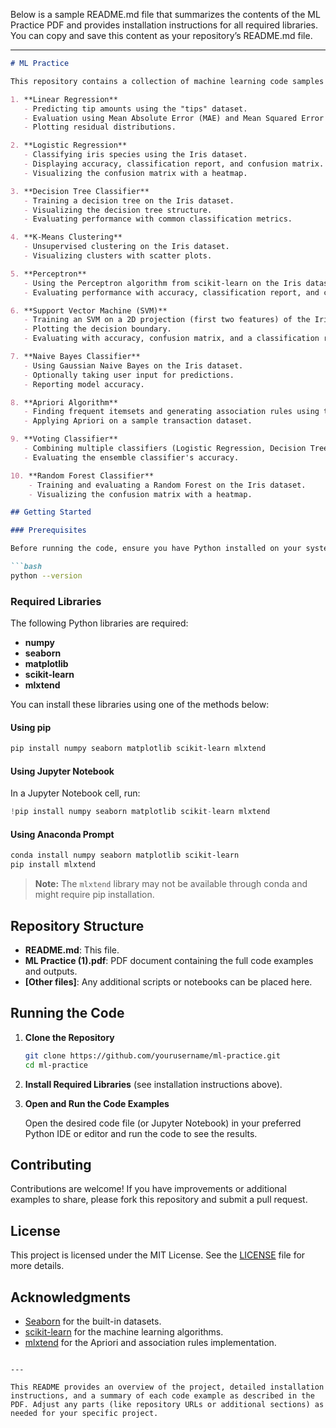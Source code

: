 Below is a sample README.md file that summarizes the contents of the ML Practice PDF and provides installation instructions for all required libraries. You can copy and save this content as your repository’s README.md file.

---

```markdown
# ML Practice

This repository contains a collection of machine learning code samples and practice examples using Python. The examples in this project demonstrate several popular machine learning algorithms and techniques using built-in datasets from Seaborn and scikit-learn. The topics covered include:

1. **Linear Regression**  
   - Predicting tip amounts using the "tips" dataset.
   - Evaluation using Mean Absolute Error (MAE) and Mean Squared Error (MSE).
   - Plotting residual distributions.

2. **Logistic Regression**  
   - Classifying iris species using the Iris dataset.
   - Displaying accuracy, classification report, and confusion matrix.
   - Visualizing the confusion matrix with a heatmap.

3. **Decision Tree Classifier**  
   - Training a decision tree on the Iris dataset.
   - Visualizing the decision tree structure.
   - Evaluating performance with common classification metrics.

4. **K-Means Clustering**  
   - Unsupervised clustering on the Iris dataset.
   - Visualizing clusters with scatter plots.

5. **Perceptron**  
   - Using the Perceptron algorithm from scikit-learn on the Iris dataset.
   - Evaluating performance with accuracy, classification report, and confusion matrix.

6. **Support Vector Machine (SVM)**  
   - Training an SVM on a 2D projection (first two features) of the Iris dataset.
   - Plotting the decision boundary.
   - Evaluating with accuracy, confusion matrix, and a classification report.

7. **Naive Bayes Classifier**  
   - Using Gaussian Naive Bayes on the Iris dataset.
   - Optionally taking user input for predictions.
   - Reporting model accuracy.

8. **Apriori Algorithm**  
   - Finding frequent itemsets and generating association rules using the `mlxtend` library.
   - Applying Apriori on a sample transaction dataset.

9. **Voting Classifier**  
   - Combining multiple classifiers (Logistic Regression, Decision Tree, and K-Nearest Neighbors) using both hard and soft voting.
   - Evaluating the ensemble classifier's accuracy.

10. **Random Forest Classifier**  
    - Training and evaluating a Random Forest on the Iris dataset.
    - Visualizing the confusion matrix with a heatmap.

## Getting Started

### Prerequisites

Before running the code, ensure you have Python installed on your system. To check your Python version, open your command prompt or terminal and type:

```bash
python --version
```

### Required Libraries

The following Python libraries are required:

- **numpy**
- **seaborn**
- **matplotlib**
- **scikit-learn**
- **mlxtend**

You can install these libraries using one of the methods below:

#### Using pip

```bash
pip install numpy seaborn matplotlib scikit-learn mlxtend
```

#### Using Jupyter Notebook

In a Jupyter Notebook cell, run:

```python
!pip install numpy seaborn matplotlib scikit-learn mlxtend
```

#### Using Anaconda Prompt

```bash
conda install numpy seaborn matplotlib scikit-learn
pip install mlxtend
```

> **Note:** The `mlxtend` library may not be available through conda and might require pip installation.

## Repository Structure

- **README.md**: This file.
- **ML Practice (1).pdf**: PDF document containing the full code examples and outputs.
- **[Other files]**: Any additional scripts or notebooks can be placed here.

## Running the Code

1. **Clone the Repository**

   ```bash
   git clone https://github.com/yourusername/ml-practice.git
   cd ml-practice
   ```

2. **Install Required Libraries** (see installation instructions above).

3. **Open and Run the Code Examples**

   Open the desired code file (or Jupyter Notebook) in your preferred Python IDE or editor and run the code to see the results.

## Contributing

Contributions are welcome! If you have improvements or additional examples to share, please fork this repository and submit a pull request.

## License

This project is licensed under the MIT License. See the [LICENSE](LICENSE) file for more details.

## Acknowledgments

- [Seaborn](https://seaborn.pydata.org/) for the built-in datasets.
- [scikit-learn](https://scikit-learn.org/) for the machine learning algorithms.
- [mlxtend](http://rasbt.github.io/mlxtend/) for the Apriori and association rules implementation.
```

---

This README provides an overview of the project, detailed installation instructions, and a summary of each code example as described in the PDF. Adjust any parts (like repository URLs or additional sections) as needed for your specific project.
